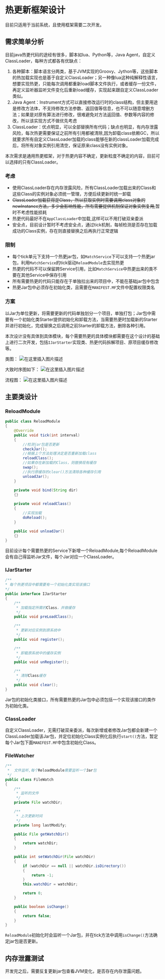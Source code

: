 # 热更新框架设计

目前只适用于当前系统，且使用框架需要二次开发。

## 需求简单分析

目前java热更代码的途经有很多，脚本如lua、Python等，Java Agent，自定义ClassLoader，每种方式都各有优缺点：

1. 各种脚本：脚本语言分两类，基于JVM实现的Groovy、Jython等，这些脚本的热加载实现也是基于自定义ClassLoader；另一种像lua这种纯解释性语言，想要实现热更，只能每次调用都重新load脚本文件执行，或者缓存一份文件，再定义监听器监听文件变化后重新load缓存，实现起来跟自定义ClassLoader类似。
2. Java Agent：Instrument方式可以直接修改运行时的class结构，但主要用途是修改方法体，不支持修改方法参数、返回值等信息，也不可以随意增删方法；如果是对原有算法进行修改，很难避免对方法返回值、参数等内容的修改，所以该实现方式不做优先考虑
3. ClassLoader：优点明显，可以全部替换所有代码；缺点也明显，有内存泄露风险，每次热更需要保证之前所有引用都被清除,因为卸载class依赖GC，所以就要求所有自定义ClassLoader加载的class能够在新的classLoader加载完成后，将所有对象实例引用清空，保证原来class没有实例对象。

本次需求是通用热更框架，对于热更内容不确定，更新粒度不确定的内容，目前可以选择的只有ClassLoader。

### 考虑

- 使用ClassLoader存在内存泄露风险，所有ClassLoader加载出来的Class和这些Class的实例对象必须统一管理，方便后续更新时统一卸载
- ~~ClassLoader加载获得是Class，所以获取实例时需要调用class对象的newInstance方法，多少会影响性能，所有需要提供机制保证对象实例复用,~~暂时不考虑性能损耗
- 热更代码最好不在`AppClassLoader`中加载,这样可以不用打破双亲委派
- 安全点，目前设计暂时不考虑安全点，通过tick机制，每帧检测是否存在加载成功的Class实例，存在则直接替换之后再执行正常逻辑

### 限制

- 每个tick单元下支持一个热更jar包，如`MatchService`下可以支持一个热更jar包，利用`MatchService`的tick驱动`ReloadModule`去实现热更
- 热更的代码不可以保留跨Service引用，比如`MatchService`中热更出来的类不要在其他Service中保存引用
- 所有需要热更的代码只能存在于单独拉出来的项目中，不能在基础jar包中包含
- 热更Jar包中必须存在初始化类，且需要在`MANIFEST.MF`文件中配置权限类名

### 方案

以Jar为单位更新，将需要更新的代码单独划分一个项目，单独打包；Jar包中需要有一个初始化类Starter提供初始化和卸载方法，当需要热更时加载新的Starter并进行初始化，完成替换之后调用之前Starter的卸载方法，删除各种引用。

本次设计没有具体到具体模块，每个需要热更的具体模块都需要在这个设计的基础上进行二次开发，包括`IJarStarter`实现类、热更代码拆解项目、原项目缓存修改等。

类图：
![在这里插入图片描述](https://img-blog.csdnimg.cn/20201110143107601.png?x-oss-process=image/watermark,type_ZmFuZ3poZW5naGVpdGk,shadow_10,text_aHR0cHM6Ly9ibG9nLmNzZG4ubmV0L2xhb2tlcnI=,size_16,color_FFFFFF,t_70#pic_center)

大致时序图如下：
![在这里插入图片描述](https://img-blog.csdnimg.cn/20201110143122571.png?x-oss-process=image/watermark,type_ZmFuZ3poZW5naGVpdGk,shadow_10,text_aHR0cHM6Ly9ibG9nLmNzZG4ubmV0L2xhb2tlcnI=,size_16,color_FFFFFF,t_70#pic_center)

流程图：
![在这里插入图片描述](https://img-blog.csdnimg.cn/20201111112624657.jpg?x-oss-process=image/watermark,type_ZmFuZ3poZW5naGVpdGk,shadow_10,text_aHR0cHM6Ly9ibG9nLmNzZG4ubmV0L2xhb2tlcnI=,size_16,color_FFFFFF,t_70#pic_center)

## 主要类设计

### ReloadModule

```java
public class ReloadModule
{
	@Override
	public void tick(int interval)
	{
		//检测jar包是否更新
		checkJar();
		//根据上个方法处理决定是否重新加载class
		reloadClass();
        //如果存在新加载的Class，则替换现有缓存
        swap();
        //执行原缓存的clear()方法清除各种缓存引用
        unloadJar();
	}
    
    private void bind(String dir)
    {}

	private void reloadClass()
	{
		//实现加载
		doReload();
	}
        
 	public void unloadJar()
	{}
}
```



目前设计每个需要热更的Service下新增一个ReloadModule,每个ReloadModule会有自己得监听Jar文件，每个Jar对应一个ClassLoader。

### IJarStarter

```java
/**
* 每个热更项目中都需要有一个初始化类实现该接口
*/
public interface IJarStarter
{
    /**
     * 加载指定所需的Class，并做缓存
     */
    public void preLoadClass();

    /**
     * 更新对应实例到原系统中
     */
    public void register();

    /**
     * 卸载原系统中的缓存实例
     */
    public void unRegister();

    /**
     * 清除Class缓存
     */
    public void clear();
}
```

Jar包的初始化类接口，所有需要热更的Jar包中必须包括一个实现该接口的类作为初始化类。

### ClassLoader

自定义ClassLoader，无需打破双亲委派，每次新增或者修改Jar包都会新建一个ClassLoader加载该Jar包，并定位初始化Class实例化后执行`start()`方法，暂定每个Jar包下面`MANIFEST.MF`中包含初始化Class。

### FileWatcher

```java
/**
 *  文件监听,每个ReloadModule需要监听一个Jar包
 */
public class FileWatch
{
    /**
     * 监听的文件
     */
    private File watchDir;

    /**
     * 上次更新时间
     */
    private long lastModify;

    public File getWatchDir()
    {
        return watchDir;
    }

    public int setWatchDir(File watchDir)
    {
        if (watchDir == null || watchDir.isDirectory())
        {
            return -1;
        }
        this.watchDir = watchDir;

        return 0;
    }

    public boolean isChange()
    {
        return false;
    }
}
```

`ReloadModule`初始化时会监听一个Jar包，并在tick方法中调用`isChange()`方法确定jar包是否更新。

## **内存泄露测试**

开发完之后，需要反复更新jar包查看JVM变化，是否存在内存泄露问题。